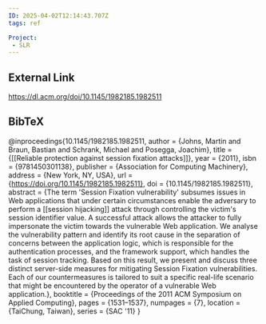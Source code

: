 ```yaml
---
ID: 2025-04-02T12:14:43.707Z
tags: ref

Project:
 - SLR
---
```

## External Link

https://dl.acm.org/doi/10.1145/1982185.1982511

## BibTeX

@inproceedings{10.1145/1982185.1982511, author = {Johns, Martin and Braun, Bastian and Schrank, Michael and Posegga, Joachim}, title = {[[Reliable protection against session fixation attacks]]}, year = {2011}, isbn = {9781450301138}, publisher = {Association for Computing Machinery}, address = {New York, NY, USA}, url = {https://doi.org/10.1145/1982185.1982511}, doi = {10.1145/1982185.1982511}, abstract = {The term 'Session Fixation vulnerability' subsumes issues in Web applications that under certain circumstances enable the adversary to perform a [[session hijacking]] attack through controlling the victim's session identifier value. A successful attack allows the attacker to fully impersonate the victim towards the vulnerable Web application. We analyse the vulnerability pattern and identify its root cause in the separation of concerns between the application logic, which is responsible for the authentication processes, and the framework support, which handles the task of session tracking. Based on this result, we present and discuss three distinct server-side measures for mitigating Session Fixation vulnerabilities. Each of our countermeasures is tailored to suit a specific real-life scenario that might be encountered by the operator of a vulnerable Web application.}, booktitle = {Proceedings of the 2011 ACM Symposium on Applied Computing}, pages = {1531–1537}, numpages = {7}, location = {TaiChung, Taiwan}, series = {SAC '11} }
